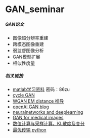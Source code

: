 # GAN_seminar
##### GAN论文

- 图像超分辨率重建
- 跨模态图像重建
- 弱监督图像分析
- GAN模型扩展
- 相似性度量
##### 相关链接
- [matlab学习资料](https://pan.baidu.com/s/1nw4mCAX) 密码：86zu
- [cycle GAN](https://junyanz.github.io/CycleGAN/)
- [WGAN EM distance 推导](https://vincentherrmann.github.io/blog/wasserstein/)
- [openAI GAN blog](https://blog.openai.com/generative-models/)
- [neuralnetworks and deeplearning](http://neuralnetworksanddeeplearning.com/index.html)
- [GAN for medical images](https://github.com/wanpeng16/awesome-gan-for-medical-imaging)
- [数值计算与采样计算，KL散度及变分](https://spaces.ac.cn/archives/5343/comment-page-1)
- [最优传输 python](https://github.com/rflamary/POT)
